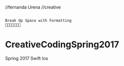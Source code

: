 //fernanda Urena
//creative 


```

Break Up Space with Formatting 
🐶🐱🦊🐯🐰🙈🦁

```




# CreativeCodingSpring2017
Spring 2017 Swift Ios
